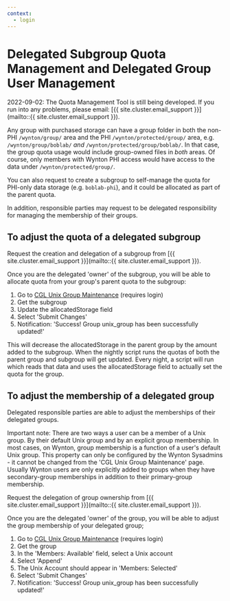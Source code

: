 ```yaml
---
context:
  - login
---
```


# Delegated Subgroup Quota Management and Delegated Group User Management


<div class="alert alert-warning" role="alert" markdown="1">
2022-09-02: The Quota Management Tool is still being developed. If you run into any problems, please email: [{{ site.cluster.email_support }}](mailto::{{ site.cluster.email_support }}).
</div>

Any group with purchased storage can have a group folder in both the non-PHI `/wynton/group/` area and the PHI `/wynton/protected/group/` area, e.g. `/wynton/group/boblab/` _and_ `/wynton/protected/group/boblab/`.  In that case, the group quota usage would include group-owned files in _both_ areas.  Of course, only members with Wynton PHI access would have access to the data under `/wynton/protected/group/`.

You can also request to create a subgroup to self-manage the quota for PHI-only data storage (e.g. `boblab-phi`), and it could be allocated as part of the parent quota.

In addition, responsible parties may request to be delegated responsibility for managing the membership of their groups.


## To adjust the quota of a delegated subgroup

Request the creation and delegation of a subgroup from [{{ site.cluster.email_support }}](mailto::{{ site.cluster.email_support }}).

Once you are the delegated 'owner' of the subgroup, you will be able to allocate quota from your group's parent quota to the subgroup:

 1. Go to [CGL Unix Group Maintenance] (requires login)
 2. Get the subgroup
 3. Update the allocatedStorage field
 4. Select 'Submit Changes'
 5. Notification: 'Success! Group unix_group has been successfully updated!'

This will decrease the allocatedStorage in the parent group by the amount added to the subgroup.  When the nightly script runs the quotas of both the parent group and subgroup will get updated.  Every night, a script will run which reads that data and uses the allocatedStorage field to actually set the quota for the group.


## To adjust the membership of a delegated group

Delegated responsible parties are able to adjust the memberships of their delegated groups.

<div class="alert alert-warning" role="alert" markdown="1">
Important note: There are two ways a user can be a member of a Unix group. By their default Unix group and by an explicit group membership. In most cases, on Wynton, group membership is a function of a user's default Unix group. This property can only be configured by the Wynton Sysadmins - it cannot be changed from the 'CGL Unix Group Maintenance' page. Usually Wynton users are only explicitly added to groups when they have secondary-group memberships in addition to their primary-group membership.
</div>

Request the delegation of group ownership from [{{ site.cluster.email_support }}](mailto::{{ site.cluster.email_support }}).

Once you are the delegated 'owner' of the group, you will be able to adjust the group membership of your delegated group;

 1. Go to [CGL Unix Group Maintenance] (requires login)
 2. Get the group
 3. In the 'Members: Available' field, select a Unix account
 4. Select 'Append'
 5. The Unix Account should appear in 'Members: Selected'
 6. Select 'Submit Changes'
 7. Notification: 'Success! Group unix_group has been successfully updated!'


[CGL Unix Group Maintenance]: https://www.cgl.ucsf.edu/admin/unixGroupMaint.py
